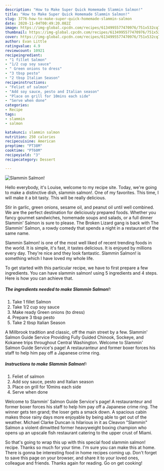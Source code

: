 ```yaml
---
description: "How to Make Super Quick Homemade Slammin Salmon!"
title: "How to Make Super Quick Homemade Slammin Salmon!"
slug: 3776-how-to-make-super-quick-homemade-slammin-salmon
date: 2020-11-04T00:49:20.082Z
image: https://img-global.cpcdn.com/recipes/6134995577470976/751x532cq70/slammin-salmon-recipe-main-photo.jpg
thumbnail: https://img-global.cpcdn.com/recipes/6134995577470976/751x532cq70/slammin-salmon-recipe-main-photo.jpg
cover: https://img-global.cpcdn.com/recipes/6134995577470976/751x532cq70/slammin-salmon-recipe-main-photo.jpg
author: Evan Little
ratingvalue: 4.9
reviewcount: 10921
recipeingredient:
- "1 fillet Salmon"
- "1/2 cup soy sauce"
- " Green onions to dress"
- "3 tbsp pesto"
- "2 tbsp Italian Season"
recipeinstructions:
- "Feliet of salmon"
- "Add soy sauce, pesto and Italian season"
- "Place on grill for 10mins each side"
- "Serve when done"
categories:
- Recipe
tags:
- slammin
- salmon

katakunci: slammin salmon 
nutrition: 250 calories
recipecuisine: American
preptime: "PT38M"
cooktime: "PT60M"
recipeyield: "3"
recipecategory: Dessert

---
```



![Slammin Salmon!](https://img-global.cpcdn.com/recipes/6134995577470976/751x532cq70/slammin-salmon-recipe-main-photo.jpg)

Hello everybody, it's Louise, welcome to my recipe site. Today, we're going to make a distinctive dish, slammin salmon!. One of my favorites. This time, I will make it a bit tasty. This will be really delicious.

Stir in garlic, green onions, sesame oil, and peanut oil until well combined. We are the perfect destination for deliciously prepared foods. Whether you fancy gourmet sandwiches, homemade soups and salads, or a full dinner Slammin&#39; Salmon is sure to please. The Broken Lizard gang is back with The Slammin&#39; Salmon, a rowdy comedy that spends a night in a restaurant of the same name.

Slammin Salmon! is one of the most well liked of recent trending foods in the world. It is simple, it's fast, it tastes delicious. It is enjoyed by millions every day. They're nice and they look fantastic. Slammin Salmon! is something which I have loved my whole life.


To get started with this particular recipe, we have to first prepare a few ingredients. You can have slammin salmon! using 5 ingredients and 4 steps. Here is how you can achieve that.

<!--inarticleads1-->

##### The ingredients needed to make Slammin Salmon!:

1. Take 1 fillet Salmon
1. Take 1/2 cup soy sauce
1. Make ready  Green onions (to dress)
1. Prepare 3 tbsp pesto
1. Take 2 tbsp Italian Season


A Millbrook tradition and classic, off the main street by a few. Slammin&#39; Salmon Guide Service Providing Fully Guided Chinook, Sockeye, and Kokanee trips throughout Central Washington. Welcome to Slammin&#39; Salmon Guide Service&#39;s page! A restauranteur and former boxer forces his staff to help him pay off a Japanese crime ring. 

<!--inarticleads2-->

##### Instructions to make Slammin Salmon!:

1. Feliet of salmon
1. Add soy sauce, pesto and Italian season
1. Place on grill for 10mins each side
1. Serve when done


Welcome to Slammin&#39; Salmon Guide Service&#39;s page! A restauranteur and former boxer forces his staff to help him pay off a Japanese crime ring. The winner gets ten grand; the loser gets a smack down. A spacious cabin makes those rainy days more enjoyable by being able to get out of the weather. Michael Clarke Duncan is hilarious in it as Cleavon &#34;Slammin&#34; Salmon a violent dimwitted former heavyweight boxing champion who opens up an upscale fish restaurant catering to the upper crust of Miami. 

So that's going to wrap this up with this special food slammin salmon! recipe. Thanks so much for your time. I'm sure you can make this at home. There is gonna be interesting food in home recipes coming up. Don't forget to save this page on your browser, and share it to your loved ones, colleague and friends. Thanks again for reading. Go on get cooking!

